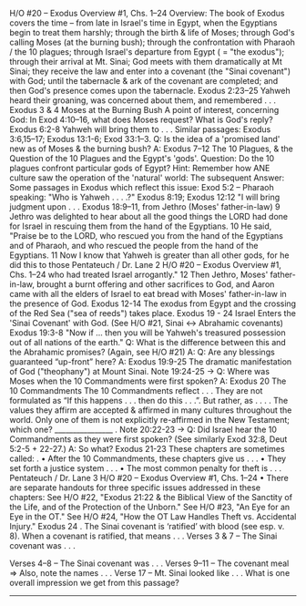 H/O #20 – Exodus Overview #1, Chs. 1–24 
Overview: The book of Exodus covers the time –
from late in Israel's time in Egypt, when the Egyptians begin to treat them harshly;
through the birth & life of Moses;
through God's calling Moses (at the burning bush); 
through the confrontation with Pharaoh / the 10 plagues; 
through Israel's departure from Egypt ( = "the exodus"); 
through their arrival at Mt. Sinai; God meets with them dramatically at Mt Sinai; 
they receive the law and enter into a covenant (the "Sinai covenant") with God; 
until the tabernacle & ark of the <Sinai> covenant are completed; 
and then God's presence comes upon the tabernacle. 
Exodus 2:23–25
Yahweh heard their groaning, was concerned about them, and remembered . . .
Exodus 3 & 4 Moses at the Burning Bush 
A point of interest, concerning God: In Exod 4:10–16, what does Moses request? 
What is God's reply? 
Exodus 6:2-8 Yahweh will bring them to . . . 
Similar passages: Exodus 3:6,15–17; Exodus 13:1-6; Exod 33:1–3.
Q: Is the idea of a 'promised land' new as of Moses & the burning bush?
A: 
Exodus 7–12 The 10 Plagues, & the Question of the 10 Plagues and the Egypt's 'gods'.
Question: Do the 10 plagues confront particular gods of Egypt? 
Hint: Remember how ANE culture saw the operation of the 'natural' world: 
The subsequent Answer: 
Some passages in Exodus which reflect this issue: 
Exod 5:2 – Pharaoh speaking: "Who is Yahweh . . . .?"
Exodus 8:19; Exodus 12:12 "I will bring judgment upon . . . 
Exodus 18:9–11, from Jethro (Moses' father-in-law) 
9 Jethro was delighted to hear about all the good things the LORD had done for Israel in rescuing 
them from the hand of the Egyptians. 10 He said, "Praise be to the LORD, who rescued you from 
the hand of the Egyptians and of Pharaoh, and who rescued the people from the hand of the 
Egyptians. 11 Now I know that Yahweh is greater than all other gods, for he did this to those 
Pentateuch / Dr. Lane 2 H/O #20 – Exodus Overview #1, Chs. 1–24
who had treated Israel arrogantly." 12 Then Jethro, Moses' father-in-law, brought a burnt offering 
and other sacrifices to God, and Aaron came with all the elders of Israel to eat bread with Moses' 
father-in-law in the presence of God.
Exodus 12-14 The exodus from Egypt and the crossing of the Red Sea ("sea of reeds") takes place. 
Exodus 19 - 24 Israel Enters the 'Sinai Covenant' with God. 
(See H/O #21, Sinai ↔ Abrahamic covenants)
Exodus 19:3-8 "Now if ... then you will be Yahweh's treasured possession out of all nations of the earth."
Q: What is the difference between this and the Abrahamic promises? (Again, see H/O #21) 
A:
Q: Are any blessings guaranteed “up-front” here? 
A: 
Exodus 19:9-25 The dramatic manifestation of God ("theophany") at Mount Sinai. 
 Note 19:24-25 → Q: Where was Moses when the 10 Commandments were first spoken?
 A:
Exodus 20 The 10 Commandments
 The 10 Commandments reflect . . . 
 They are not formulated as “If this happens . . . then do this . . .”.
 But rather, as . . . .
 The values they affirm are accepted & affirmed in many cultures throughout the world. 
 Only one of them is not explicitly re-affirmed in the New Testament; which one? ________________ .
 Note 20:22-23 → Q: Did Israel hear the 10 Commandments as they were first spoken? 
 (See similarly Exod 32:8, Deut 5:2-5 + 22-27.)
 A: 
So what? 
Exodus 21-23 These chapters are sometimes called: . 
 • After the 10 Commandments, these chapters give us . . . 
 • They set forth a justice system . . . 
 • The most common penalty for theft is . . . 
Pentateuch / Dr. Lane 3 H/O #20 – Exodus Overview #1, Chs. 1–24
 • There are separate handouts for three specific issues addressed in these chapters: 
See H/O #22, "Exodus 21:22 & the Biblical View of the Sanctity of the Life,
 and of the Protection of the Unborn." 
See H/O #23, "An Eye for an Eye in the OT." 
See H/O #24, "How the OT Law Handles Theft vs. Accidental Injury." 
Exodus 24 . The Sinai covenant is ‘ratified’ with blood (see esp. v. 8). 
When a covenant is ratified, that means . . . 
Verses 3 & 7 – The Sinai covenant was . . .
 
Verses 4–8 – The Sinai covenant was . . . 
Verses 9–11 – The covenant meal ⇒ 
 Also, note the names . . . 
Verse 17 – Mt. Sinai looked like . . . 
What is one overall impression we get from this passage? 
* * * * * 

